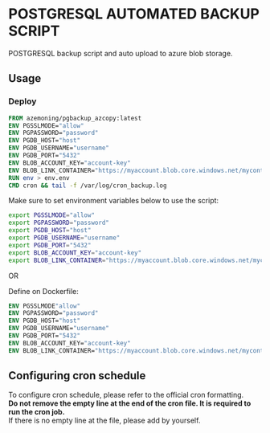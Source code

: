 # POSTGRESQL AUTOMATED BACKUP SCRIPT

POSTGRESQL backup script and auto upload to azure blob storage.

## Usage

### Deploy  

```dockerfile
FROM azemoning/pgbackup_azcopy:latest
ENV PGSSLMODE="allow"
ENV PGPASSWORD="password"
ENV PGDB_HOST="host"
ENV PGDB_USERNAME="username"
ENV PGDB_PORT="5432"
ENV BLOB_ACCOUNT_KEY="account-key"
ENV BLOB_LINK_CONTAINER="https://myaccount.blob.core.windows.net/mycontainer"
RUN env > env.env
CMD cron && tail -f /var/log/cron_backup.log
```

Make sure to set environment variables below to use the script:

```bash
export PGSSLMODE="allow"
export PGPASSWORD="password"
export PGDB_HOST="host"
export PGDB_USERNAME="username"
export PGDB_PORT="5432"
export BLOB_ACCOUNT_KEY="account-key"
export BLOB_LINK_CONTAINER="https://myaccount.blob.core.windows.net/mycontainer"
```

OR

Define on Dockerfile:

```dockerfile
ENV PGSSLMODE"allow"
ENV PGPASSWORD="password"
ENV PGDB_HOST="host"
ENV PGDB_USERNAME="username"
ENV PGDB_PORT="5432"
ENV BLOB_ACCOUNT_KEY="account-key"
ENV BLOB_LINK_CONTAINER="https://myaccount.blob.core.windows.net/mycontainer"

```

## Configuring cron schedule

To configure cron schedule, please refer to the official cron formatting.\
**Do not remove the empty line at the end of the cron file. It is required to run the cron job.**\
If there is no empty line at the file, please add by yourself.
